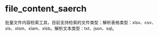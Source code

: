 # file_content_saerch
批量文件内容检索工具，目前支持检索的文件类型：解析表格类型：xlsx、csv、xls、xlsm、xlam、xlsb。解析文本类型：txt、json、sql。
